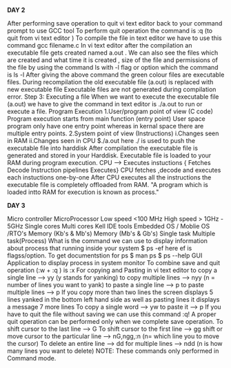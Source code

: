 **DAY 2**

After performing save operation to quit vi text editor back to your command prompt to use GCC tool 
To perform quit operation the command is
:q <enter> (to quit from vi text editor )
To compile the file in text editor we have to use this command
gcc filename.c
In vi text editor after the compilation an executable file gets created named a.out .
We can also see the files which are created and what time it is created , size of the file and permissions of the file by using the command ls with -l flag or option which the command is ls -l
After giving the above command the green colour files are executable files.
During recompilation the old executable file (a.out) is replaced with new executable file
Executable files are not generated during compilation error.
Step 3: Executing a file
When we want to execute the executable file (a.out) we have to give the command in text editor is ./a.out to run or execute a file.
Program Execution
1.User/program point of view (C code)
Program execution starts from main function (entry point)
User space program only have one entry point whereas in kernal space there are multiple entry points.
2.System point of view (Instructions)
i.Changes seen in RAM
ii.Changes seen in CPU
$./a.out here ./ is used to push the executable file into harddisk
After compilation the executable file is generated and stored in your Harddisk.
Executable file is loaded to your RAM during program execution.
CPU --> Executes instuctions
{ Fetches
  Decode         Instruction pipelines
  Executes}
CPU fetches ,decode and executes each instuctions one-by-one
After CPU executes all the instructions the executable file is completely offloaded from RAM.
"A program which is loaded intto RAM for execution is known as process."

**DAY 3**  

Micro controller                                            MicroProcessor
Low speed <100 MHz                                          High speed > 1GHz - 5GHz
Single cores                                                Multi cores
Kell IDE tools                                              Embedded OS / Moblie OS /RTO's
Memory (Kb's & Mb's)                                        Memory (Mb's & Gb's)
Single task                                                 Multiple task(Process)
What is the command we can use to display information about process that running inside your system 
$ ps -ef here ef is flagss/option.
To get documentstion for ps
$ man ps
$ ps --help
GUI Application to display process in system monitor 
To combine save and quit operation (:w + :q ) is
:x 
For copying and Pasting in vi text editor
to copy a single line --> yy  (y stands for yanking)
to copy multiple lines --> nyy (n = number of lines you want to yank)
to paste a single line --> p
to paste multiple lines --> p
If you copy more than two lines the screen displays 5 lines yanked in the bottom left hand side as well as pasting lines it displays a message 7 more lines
To copy a single word --> yw
to paste it --> p
If you have to quit the file without saving we can use this command :q!
A proper quit operation can be performed only when we complete save operation.
To shift cursor to the last line --> G
To shift cursor to the first line --> gg
shift or move cursor to the particular line --> nG,ngg,:n <enter> (n= which line you to move the cursor)
To delete an entire line --> dd 
for multiple lines --> ndd (n is how many lines you want to delete)
NOTE:
These commands only performed in Command mode.

